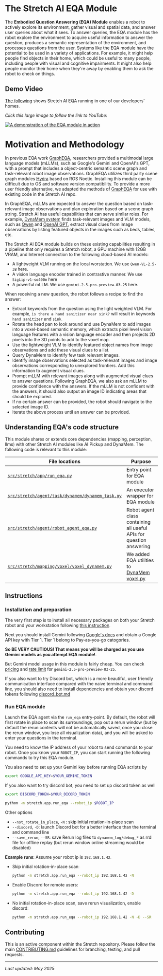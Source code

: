 # The Stretch AI EQA Module

The **Embodied Question Answering (EQA) Module** enables a robot to actively explore its environment, gather visual and spatial data, and answer user queries about what it sees. To answer queries, the EQA module has the robot explore the environment to acquire useful information to answer the question, produces a semantic representation of the environment, and processes questions from the user. Systems like the EQA module have the potential to be used in a variety of applications. For example, it might help people find objects in their home, which could be useful to many people, including people with visual and cognitive impairments. It might also help people monitor their home when they're away by enabling them to ask the robot to check on things.

## Demo Video

[The following](https://youtu.be/6tHGBYFkyMU) shows Stretch AI EQA running in one of our developers' homes.

_Click this large image to follow the link to YouTube:_

[![A demonstration of the EQA module in action](images/eqa.png)](https://youtu.be/6tHGBYFkyMU)

# Motivation and Methodology

In previous EQA work [GraphEQA](https://arxiv.org/abs/2412.14480), researchers provided a multimodal large language models (mLLMs), such as Google's Gemini and OpenAI's GPT, with a prompt that includes a object-centric semantic scene graph and task-relevant robot image observations. GraphEQA utilizes third party scene graph modules [Hydra](https://arxiv.org/abs/2201.13360) based on ROS Noetic. Installing this module can be difficult due to OS and software version compatibility. To provide a more user friendly alternative, we adapted the methods of [GraphEQA](https://arxiv.org/abs/2412.14480) for use with existing code in the Stretch AI repo.

In GraphEQA, mLLMs are expected to answer the question based on task-relevant image observations and plan exploration based on a scene graph string. Stretch AI has useful capabilities that can serve similar roles. For example, [DynaMem system](dynamem.md) finds task-relevant images and VLM models, such as [Qwen](../src/stretch/llms/qwen_client.py) and [OpenAI GPT](../src/stretch/llms/openai_client.py), extract visual clues from image observations by listing featured objects in the images such as beds, tables, etc. 

The Stretch AI EQA module builds on these existing capabilities resulting in a pipeline that only requires a Stretch robot, a GPU machine with 12GB VRAM, and Internet connection to the following cloud-based AI models:
- A lightweight VLM running on the local worstation. We use `Qwen-VL-2.5-3B` here.
- A vision language encoder trained in contrastive manner. We use `SigLip-v1-so400m` here
- A powerful mLLM. We use `gemini-2.5-pro-preview-03-25` here.

When receiving a new question, the robot follows a recipe to find the answer:
- Extract keywords from the question using the light weighted VLM. For example, `is there a hand sanitizer near sink?` will result in keywords `hand sanitizer` and `sink`.
- Rotate the head pan to look around and use DynaMem to add images into a voxel-based semantic memory, which extracts pixel level vision language features with a vision language encoder and then projects 2D pixels into the 3D points to add to the voxel map.
- Use the lightweight VLM to identify featured object names from image observations and add these visual clues to a list.
- Query DynaMem to identify few task relevant images.
- Identify image observations selected as task-relevant images and image observations corresponding to unexplored frontiers. Add this information to augment visual clues.
- Prompt mLLM with relevant images along with augmented visual clues to answer questions. Following GraphEQA, we also ask an mLLM to provide confidence with the answers. If the mLLM is not confident with the answers, it should also output an image ID indicating areas that should be explored. 
- If no certain answer can be provided, the robot should navigate to the selected image ID.
- Iterate the above process until an answer can be provided.


## Understanding EQA's code structure

This module shares or extends core dependencies (mapping, perception, llms) with other Stretch AI modules like AI Pickup and DynaMem. The following code is relevant to this module: 

| File locations                  | Purpose                                                     |
| ----------------------- | ---------------------------------------------------------------- |
| [`src/stretch/app/run_eqa.py`](../src/stretch/app/run_eqa.py)       |       Entry point for EQA module                       |
| [`src/stretch/agent/task/dynamem/dynamem_task.py`](../src/stretch/agent/task/dynamem/dynamem_task.py?plain=1#L409)  | An executor wrapper for EQA module |
| [`src/stretch/agent/robot_agent_eqa.py`](../src/stretch/agent/robot_agent_eqa.py)             | Robot agent class containing all useful APIs for question answering  |
| [`src/stretch/mapping/voxel/voxel_dynamem.py`](../src/stretch/mapping/voxel/voxel_dynamem.py#928)         | We added EQA utilities to [DynaMem voxel.py](../src/stretch/mapping/voxel/voxel_dynamem.py)            |

## Instructions

### Installation and preparation

The very first step is to install all necessary packages on both your Stretch robot and your workstation following [this instruction](./install_details.md). 

Next you should install Gemini following [Google's docs](https://ai.google.dev/gemini-api/docs/quickstart?lang=python) and obtain a Google API key with Tier 1. Tier 1 belong to Pay-as-you-go catogories. 

**So BE VERY CAUTIOUS! That means you will be charged as you use Gemini models as you attempt EQA module!**.  

But Gemini model usage in this module is fairly cheap. You can check [pricing](https://ai.google.dev/gemini-api/docs/pricing) and [rate limit](https://ai.google.dev/gemini-api/docs/rate-limits) for `gemini-2.5-pro-preview-03-25`.

If you also want to try Discord bot, which is a more beautiful, user friendly communication interface compared with the naive terminal and command line, you should also need to install dependencies and obtain your discord tokens following [discord_bot.md](./discord_bot.md)

### Run EQA module

Launch the EQA agent via the `run_eqa` entry-point. By default, the robot will first rotate in place to scan its surroundings, pop out a rerun window (but by default the rerun contents will not be automatically saved, once you close the rerun window, you lose all visualization data), and you will be asked to enter your questions in the terminal.

You need to know the IP address of your robot to send commands to your robot. Once you know your `ROBOT_IP`, you can start running the following commands to try this EQA module. 

You also need to set up your Gemini key before running EQA scripts by

```bash
export GOOGLE_API_KEY=$YOUR_GEMINI_TOKEN
```

If you also want to try discord bot, you need to set up discord token as well

```bash
export DISCORD_TOKEN=$YOUR_DICORD_TOKEN
```

```bash
python -m stretch.app.run_eqa --robot_ip $ROBOT_IP
```

Other options

- `--not_rotate_in_place`, `-N` : skip initial rotation-in-place scan
- `--discord`, `-D`: launch Discord bot for a better interface than the terminal and command line
- `--save_rerun`, `--SR`: save Rerun log files to `dynamem_log/debug_*` as rrd file for offline replay (but rerun window online streaming would be disabled)

**Example runs**:
Assume your robot ip is `192.168.1.42`.
* Skip initial rotation-in-place scan:

  ```bash
  python -m stretch.app.run_eqa --robot_ip 192.168.1.42 -N
  ```
* Enable Discord for remote users:

  ```bash
  python -m stretch.app.run_eqa --robot_ip 192.168.1.42 -D
  ```
* No initial rotation-in-place scan, save rerun visualization, enable discord:

  ```bash
  python -m stretch.app.run_eqa --robot_ip 192.168.1.42 -N -D --SR
  ```


## Contributing

This is an active component within the Stretch repository. Please follow the main [CONTRIBUTING.md](./CONTRIBUTING.md) guidelines for branching, testing, and pull requests.

---

*Last updated: May 2025*
